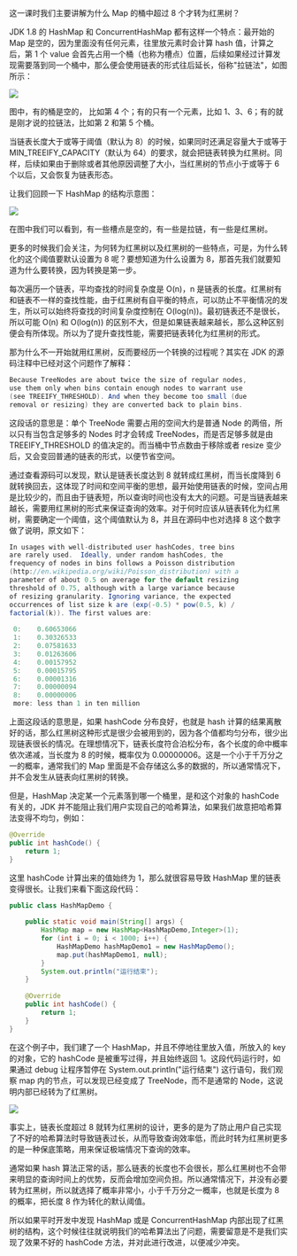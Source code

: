 这一课时我们主要讲解为什么 Map 的桶中超过 8 个才转为红黑树？

JDK 1.8 的 HashMap 和 ConcurrentHashMap 都有这样一个特点：最开始的 Map 是空的，因为里面没有任何元素，往里放元素时会计算 hash 值，计算之后，第 1 个 value 会首先占用一个桶（也称为槽点）位置，后续如果经过计算发现需要落到同一个桶中，那么便会使用链表的形式往后延长，俗称"拉链法"，如图所示：

![](https://s0.lgstatic.com/i/image3/M01/61/9A/Cgq2xl4ei_2APvpyAAEKlgaezQg247.png)

图中，有的桶是空的， 比如第 4 个；有的只有一个元素，比如 1、3、6；有的就是刚才说的拉链法，比如第 2 和第 5 个桶。

当链表长度大于或等于阈值（默认为 8）的时候，如果同时还满足容量大于或等于 MIN_TREEIFY_CAPACITY（默认为 64）的要求，就会把链表转换为红黑树。同样，后续如果由于删除或者其他原因调整了大小，当红黑树的节点小于或等于 6 个以后，又会恢复为链表形态。

让我们回顾一下 HashMap 的结构示意图：

![](https://s0.lgstatic.com/i/image3/M01/61/9A/CgpOIF4ejCmAPqZMAAGZw5NzqtE067.png)

在图中我们可以看到，有一些槽点是空的，有一些是拉链，有一些是红黑树。

更多的时候我们会关注，为何转为红黑树以及红黑树的一些特点，可是，为什么转化的这个阈值要默认设置为 8 呢？要想知道为什么设置为 8，那首先我们就要知道为什么要转换，因为转换是第一步。

每次遍历一个链表，平均查找的时间复杂度是 O(n)，n 是链表的长度。红黑树有和链表不一样的查找性能，由于红黑树有自平衡的特点，可以防止不平衡情况的发生，所以可以始终将查找的时间复杂度控制在 O(log(n))。最初链表还不是很长，所以可能 O(n) 和 O(log(n)) 的区别不大，但是如果链表越来越长，那么这种区别便会有所体现。所以为了提升查找性能，需要把链表转化为红黑树的形式。

那为什么不一开始就用红黑树，反而要经历一个转换的过程呢？其实在 JDK 的源码注释中已经对这个问题作了解释：

```java
Because TreeNodes are about twice the size of regular nodes,
use them only when bins contain enough nodes to warrant use
(see TREEIFY_THRESHOLD). And when they become too small (due 
removal or resizing) they are converted back to plain bins.
```

这段话的意思是：单个 TreeNode 需要占用的空间大约是普通 Node 的两倍，所以只有当包含足够多的 Nodes 时才会转成 TreeNodes，而是否足够多就是由 TREEIFY_THRESHOLD 的值决定的。而当桶中节点数由于移除或者 resize 变少后，又会变回普通的链表的形式，以便节省空间。

通过查看源码可以发现，默认是链表长度达到 8 就转成红黑树，而当长度降到 6 就转换回去，这体现了时间和空间平衡的思想，最开始使用链表的时候，空间占用是比较少的，而且由于链表短，所以查询时间也没有太大的问题。可是当链表越来越长，需要用红黑树的形式来保证查询的效率。对于何时应该从链表转化为红黑树，需要确定一个阈值，这个阈值默认为 8，并且在源码中也对选择 8 这个数字做了说明，原文如下：

```java
In usages with well-distributed user hashCodes, tree bins 
are rarely used.  Ideally, under random hashCodes, the 
frequency of nodes in bins follows a Poisson distribution 
(http://en.wikipedia.org/wiki/Poisson_distribution) with a 
parameter of about 0.5 on average for the default resizing 
threshold of 0.75, although with a large variance because 
of resizing granularity. Ignoring variance, the expected 
occurrences of list size k are (exp(-0.5) * pow(0.5, k) / 
factorial(k)). The first values are:
 
 0:    0.60653066
 1:    0.30326533
 2:    0.07581633
 3:    0.01263606
 4:    0.00157952
 5:    0.00015795
 6:    0.00001316
 7:    0.00000094
 8:    0.00000006
 more: less than 1 in ten million
```

上面这段话的意思是，如果 hashCode 分布良好，也就是 hash 计算的结果离散好的话，那么红黑树这种形式是很少会被用到的，因为各个值都均匀分布，很少出现链表很长的情况。在理想情况下，链表长度符合泊松分布，各个长度的命中概率依次递减，当长度为 8 的时候，概率仅为 0.00000006。这是一个小于千万分之一的概率，通常我们的 Map 里面是不会存储这么多的数据的，所以通常情况下，并不会发生从链表向红黑树的转换。

但是，HashMap 决定某一个元素落到哪一个桶里，是和这个对象的 hashCode 有关的，JDK 并不能阻止我们用户实现自己的哈希算法，如果我们故意把哈希算法变得不均匀，例如：

```java
@Override
public int hashCode() {
    return 1;
}
```

这里 hashCode 计算出来的值始终为 1，那么就很容易导致 HashMap 里的链表变得很长。让我们来看下面这段代码：

```java
public class HashMapDemo {
 
    public static void main(String[] args) {
        HashMap map = new HashMap<HashMapDemo,Integer>(1);
        for (int i = 0; i < 1000; i++) {
            HashMapDemo hashMapDemo1 = new HashMapDemo();
            map.put(hashMapDemo1, null);
        }
        System.out.println("运行结束");
    }
 
    @Override
    public int hashCode() {
        return 1;
    }
}
```

在这个例子中，我们建了一个 HashMap，并且不停地往里放入值，所放入的 key 的对象，它的 hashCode 是被重写过得，并且始终返回 1。这段代码运行时，如果通过 debug 让程序暂停在 System.out.println("运行结束") 这行语句，我们观察 map 内的节点，可以发现已经变成了 TreeNode，而不是通常的 Node，这说明内部已经转为了红黑树。

![](https://s0.lgstatic.com/i/image3/M01/61/9B/Cgq2xl4ejLSAWTp3AADocHClqJ0548.png)

事实上，链表长度超过 8 就转为红黑树的设计，更多的是为了防止用户自己实现了不好的哈希算法时导致链表过长，从而导致查询效率低，而此时转为红黑树更多的是一种保底策略，用来保证极端情况下查询的效率。

通常如果 hash 算法正常的话，那么链表的长度也不会很长，那么红黑树也不会带来明显的查询时间上的优势，反而会增加空间负担。所以通常情况下，并没有必要转为红黑树，所以就选择了概率非常小，小于千万分之一概率，也就是长度为 8 的概率，把长度 8 作为转化的默认阈值。

所以如果平时开发中发现 HashMap 或是 ConcurrentHashMap 内部出现了红黑树的结构，这个时候往往就说明我们的哈希算法出了问题，需要留意是不是我们实现了效果不好的 hashCode 方法，并对此进行改进，以便减少冲突。

